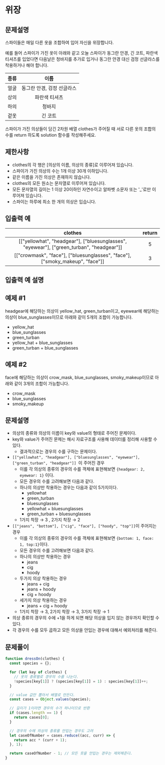 # 위장

## 문제설명

스파이들은 매일 다른 옷을 조합하여 입어 자신을 위장합니다.

예를 들어 스파이가 가진 옷이 아래와 같고 오늘 스파이가 동그란 안경, 긴 코트, 파란색 티셔츠를 입었다면 다음날은 청바지를 추가로 입거나 동그란 안경 대신 검정 선글라스를 착용하거나 해야 합니다.

| 종류 |            이름            |
| :--: | :------------------------: |
| 얼굴 | 동그란 안경, 검정 선글라스 |
| 상의 |       파란색 티셔츠        |
| 하의 |           청바지           |
| 겉옷 |          긴 코트           |

스파이가 가진 의상들이 담긴 2차원 배열 clothes가 주어질 때 서로 다른 옷의 조합의 수를 return 하도록 solution 함수를 작성해주세요.

## 제한사항

- clothes의 각 행은 [의상의 이름, 의상의 종류]로 이루어져 있습니다.
- 스파이가 가진 의상의 수는 1개 이상 30개 이하입니다.
- 같은 이름을 가진 의상은 존재하지 않습니다.
- clothes의 모든 원소는 문자열로 이루어져 있습니다.
- 모든 문자열의 길이는 1 이상 20이하인 자연수이고 알파벳 소문자 또는 '\_'로만 이루어져 있습니다.
- 스파이는 하루에 최소 한 개의 의상은 입습니다.

## 입출력 예

|                                         clothes                                          | return |
| :--------------------------------------------------------------------------------------: | :----: |
| [["yellowhat", "headgear"], ["bluesunglasses", "eyewear"], ["green_turban", "headgear"]] |   5    |
|       [["crowmask", "face"], ["bluesunglasses", "face"], ["smoky_makeup", "face"]]       |   3    |

## 입출력 예 설명

## 예제 #1

headgear에 해당하는 의상이 yellow_hat, green_turban이고, eyewear에 해당하는 의상이 blue_sunglasses이므로 아래와 같이 5개의 조합이 가능합니다.

- yellow_hat
- blue_sunglasses
- green_turban
- yellow_hat + blue_sunglasses
- green_turban + blue_sunglasses

## 예제 #2

face에 해당하는 의상이 crow_mask, blue_sunglasses, smoky_makeup이므로 아래와 같이 3개의 조합이 가능합니다.

- crow_mask
- blue_sunglasses
- smoky_makeup

## 문제설명

- 의상의 종류와 의상의 이름이 key와 value의 형태로 주어진 문제이다.
- key와 value가 주어진 문제는 해시 자료구조를 사용해 데이터를 정리해 사용할 수 있다.
  - 결과적으로는 경우의 수를 구하는 문제이다.
- `[["yellowhat", "headgear"], ["bluesunglasses", "eyewear"], ["green_turban", "headgear"]] `이 주어진 경우
  - 이를 각 의상의 종류의 경우의 수를 객체에 표현해보면 `{headgear: 2, eyewear: 1}` 이다.
  - 모든 경우의 수를 고려해보면 다음과 같다.
  - 하나의 의상만 착용하는 경우는 다음과 같이 5가지이다.
    - yellowhat
    - green_turban
    - bluesunglasses
    - yellowhat + bluesunglasses
    - green_turban + bluesunglasses
  - 1가지 착장 → 3 , 2가지 착장 → 2
- `[["jeans", "bottom"], ["cig", "face"], ["hoody", "top"]]`이 주어지는 경우
  - 이를 각 의상의 종류의 경우의 수를 객체에 표현해보면 `{bottom: 1, face: 1, top:1}`이다.
  - 모든 경우의 수를 고려해보면 다음과 같다.
  - 하나의 의상만 착용하는 경우
    - jeans
    - cig
    - hoody
  - 두가지 의상 착용하는 경우
    - jeans + cig
    - jeans + hoody
    - cig + hoody
  - 세가지 의상 착용하는 경우
    - jeans + cig + hoody
  - 1가지 착장 → 3, 2가지 착장 → 3, 3가지 착장 → 1
- 의상 종류의 경우의 수에 +1을 하게 되면 해당 의상을 입지 않는 경우까지 확인할 수 있다.
- 각 경우의 수를 모두 곱하고 모든 의상을 안입는 경우에 대해서 예외처리를 해준다.

## 문제풀이

```js
function dressOn(clothes) {
  const species = {};

  for (let key of clothes) {
    // 옷의 종류별로 경우의 수를 나눈다.
    !species[key[1]] ? (species[key[1]] = 1) : species[key[1]]++;
  }

  // value 값만 뽑아서 배열로 만든다.
  const cases = Object.values(species);

  // 길이가 1이라면 경우의 수가 하나이므로 반환
  if (cases.length == 1) {
    return cases[0];
  }

  // 경우의 수에 의상의 종류를 안입는 경우도 고려
  let caseOfNumber = cases.reduce((acc, curr) => {
    return acc * (curr + 1);
  }, 1);

  return caseOfNumber - 1; // 모든 옷을 안입는 경우는 제외해준다.
}
```
